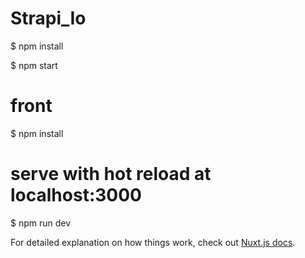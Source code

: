 # Strapi_Io

$ npm install

$ npm start

# front

$ npm install

# serve with hot reload at localhost:3000
$ npm run dev

For detailed explanation on how things work, check out [Nuxt.js docs](https://nuxtjs.org).